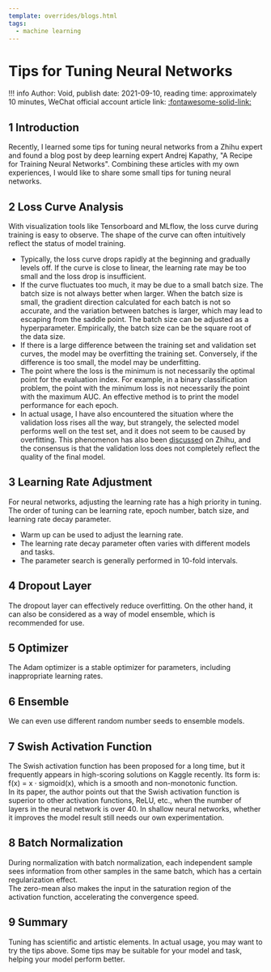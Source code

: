 ```yaml
---
template: overrides/blogs.html
tags:
  - machine learning
---
```


# Tips for Tuning Neural Networks

!!! info
    Author: Void, publish date: 2021-09-10, reading time: approximately 10 minutes, WeChat official account article link: [:fontawesome-solid-link:](https://mp.weixin.qq.com/s?__biz=MzI4Mjk3NzgxOQ==&mid=2247484538&idx=1&sn=ae97eac88e44ae8b2f0466cf09e606c0&chksm=eb90f70edce77e1852aaf09ccca473b088b91d870f63c326166f7921d02ae7bb97e614b491ad&scene=178&cur_album_id=2045821482966024195#rd)

## 1 Introduction

Recently, I learned some tips for tuning neural networks from a Zhihu expert and found a blog post by deep learning expert Andrej Kapathy, "A Recipe for Training Neural Networks". Combining these articles with my own experiences, I would like to share some small tips for tuning neural networks.

## 2 Loss Curve Analysis

With visualization tools like Tensorboard and MLflow, the loss curve during training is easy to observe. The shape of the curve can often intuitively reflect the status of model training.

- Typically, the loss curve drops rapidly at the beginning and gradually levels off. If the curve is close to linear, the learning rate may be too small and the loss drop is insufficient.
- If the curve fluctuates too much, it may be due to a small batch size. The batch size is not always better when larger. When the batch size is small, the gradient direction calculated for each batch is not so accurate, and the variation between batches is larger, which may lead to escaping from the saddle point. The batch size can be adjusted as a hyperparameter. Empirically, the batch size can be the square root of the data size.
- If there is a large difference between the training set and validation set curves, the model may be overfitting the training set. Conversely, if the difference is too small, the model may be underfitting.
- The point where the loss is the minimum is not necessarily the optimal point for the evaluation index. For example, in a binary classification problem, the point with the minimum loss is not necessarily the point with the maximum AUC. An effective method is to print the model performance for each epoch.
- In actual usage, I have also encountered the situation where the validation loss rises all the way, but strangely, the selected model performs well on the test set, and it does not seem to be caused by overfitting. This phenomenon has also been [discussed](https://www.zhihu.com/question/318399418/answer/1202932315) on Zhihu, and the consensus is that the validation loss does not completely reflect the quality of the final model.

## 3 Learning Rate Adjustment

For neural networks, adjusting the learning rate has a high priority in tuning. The order of tuning can be learning rate, epoch number, batch size, and learning rate decay parameter.

- Warm up can be used to adjust the learning rate.
- The learning rate decay parameter often varies with different models and tasks.
- The parameter search is generally performed in 10-fold intervals.

## 4 Dropout Layer

The dropout layer can effectively reduce overfitting. On the other hand, it can also be considered as a way of model ensemble, which is recommended for use.

## 5 Optimizer

The Adam optimizer is a stable optimizer for parameters, including inappropriate learning rates.

## 6 Ensemble

We can even use different random number seeds to ensemble models.

## 7 Swish Activation Function

The Swish activation function has been proposed for a long time, but it frequently appears in high-scoring solutions on Kaggle recently. Its form is: f(x) = x · sigmoid(x), which is a smooth and non-monotonic function.  
In its paper, the author points out that the Swish activation function is superior to other activation functions, ReLU, etc., when the number of layers in the neural network is over 40. In shallow neural networks, whether it improves the model result still needs our own experimentation.

## 8 Batch Normalization

During normalization with batch normalization, each independent sample sees information from other samples in the same batch, which has a certain regularization effect.  
The zero-mean also makes the input in the saturation region of the activation function, accelerating the convergence speed.

## 9 Summary

Tuning has scientific and artistic elements. In actual usage, you may want to try the tips above. Some tips may be suitable for your model and task, helping your model perform better.

